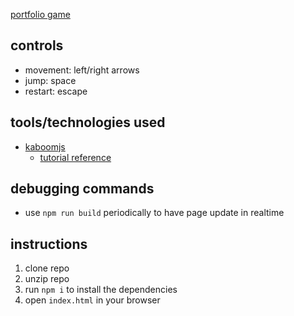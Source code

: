 [portfolio game](https://portfolio-game.netlify.app/)

controls
---
- movement: left/right arrows
- jump: space
- restart: escape

tools/technologies used
---
- [kaboomjs](https://3000.kaboomjs.com/)
    - [tutorial reference](https://docs.replit.com/tutorials/kaboom/build-asteroids-with-kaboom)

debugging commands
---
- use `npm run build` periodically to have page update in realtime

instructions
---
1. clone repo
2. unzip repo
3. run `npm i` to install the dependencies
4. open `index.html` in your browser